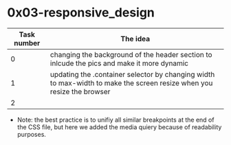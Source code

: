 # 0x03-responsive_design #
| Task number      | The idea |
| ----------- | ----------- |
| 0 | changing the background of the header section to inlcude the pics and make it more dynamic |
| 1 | updating the .container selector by changing width to max-width to make the screen resize when you resize the browser |
| 2 |

- Note: the best practice is to unifiy all similar breakpoints at the end of the CSS file, but here we added the media quiery because of readability purposes.

